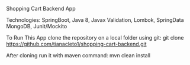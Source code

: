Shopping Cart Backend App

Technologies: 
    SpringBoot, Java 8, Javax Validation, Lombok, SpringData MongoDB, Junit/Mockito
    
To Run This App clone the repository on a local folder using git: 
    git clone https://github.com/tianacleto1/shopping-cart-backend.git
    
After cloning run it with maven command: 
    mvn clean install

    
    